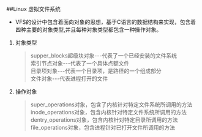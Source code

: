 ##Linux 虚拟文件系统

* VFS的设计中包含着面向对象的思想，基于C语言的数据结构来实现，包含着四种主要的对象类型,并且每种对象类型都包含一种操作对象。  
 1. 对象类型  
    > supper_blocks超级块对象---代表了一个已经安装的文件系统  
    > 索引节点对象---代表了一个具体点额文件   
    > 目录项对象---代表一个目录项，是路径的一个组成部分  
    > 文件对象---代表进程打开的文件  
 2. 操作对象  
    > super_operations对象，包含了内核针对特定文件系统所调用的方法　　
    > inode_operations对象，包含内核针对特定文件系统所调用的方法  
    > dentry_operations对象，包含内核针对特定目录所调用的方法  
    > file_operations对象，包含进程针对已打开文件所调用的方法  
  